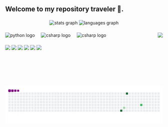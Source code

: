 <h2 align="left">Welcome to my repository traveler 🧭.</h2>

###

<div align="center">
  <img src="https://github-readme-stats.vercel.app/api?username=angelo-rossini&hide_title=false&hide_rank=false&show_icons=true&include_all_commits=true&count_private=true&disable_animations=false&theme=dracula&locale=en&hide_border=false" height="150" alt="stats graph"  />
  <img src="https://github-readme-stats.vercel.app/api/top-langs?username=angelo-rossini&locale=en&hide_title=false&layout=compact&card_width=320&langs_count=5&theme=dracula&hide_border=false" height="150" alt="languages graph"  />
</div>

###

<img align="right" height="150" src="https://cdn.discordapp.com/attachments/941854431685799986/1287190171636465770/hi.gif?ex=66f0a4c3&is=66ef5343&hm=ba8915b3d15b19ce2e55aa44d3ee7cf2fe6270937590cc6f34854436c72b2491&">

###

<div align="left">
  <img src="https://cdn.jsdelivr.net/gh/devicons/devicon/icons/python/python-original.svg" height="30" alt="python logo"  />
  <img width="12" />
  <img src="https://cdn.jsdelivr.net/gh/devicons/devicon@latest/icons/cplusplus/cplusplus-original.svg" height="30" alt="csharp logo"  />
  <img width="12" />
  <img src="https://cdn.jsdelivr.net/gh/devicons/devicon@latest/icons/go/go-original.svg" height="30" alt="csharp logo"  />
</div>

###

<div align="left">
  <a href="https://www.youtube.com/@thetraveler6391" target="_blank"><img src="https://img.shields.io/badge/YouTube-FF0000?style=for-the-badge&logo=youtube&logoColor=white" target="_blank"></a>
  <a href="https://www.instagram.com/deep_dreams_world/" target="_blank"><img src="https://img.shields.io/badge/-Instagram-%23E4405F?style=for-the-badge&logo=instagram&logoColor=white" target="_blank"></a>
 <a href="https://discord.gg/SwVMCuu6fg" target="_blank"><img src="https://img.shields.io/badge/Discord-7289DA?style=for-the-badge&logo=discord&logoColor=white" target="_blank"></a> 
  <a href = "mailto:angelorossini96@gmail.com"><img src="https://img.shields.io/badge/-Gmail-%23333?style=for-the-badge&logo=gmail&logoColor=white" target="_blank"></a>
  <a href="https://www.linkedin.com/in/angelo-rossini-0a5b36149/" target="_blank"><img src="https://img.shields.io/badge/-LinkedIn-%230077B5?style=for-the-badge&logo=linkedin&logoColor=white" target="_blank"></a> 
  <a href="http://lattes.cnpq.br/6204504271351695" target="_blank"><img src="https://img.shields.io/badge/-Curr%C3%ADculo%20Lattes-%230077B5?style=for-the-badge&logo=google-scholar&logoColor=white" target="_blank"> </a>
</div>

###

<br clear="both">

###

![snake gif](https://github.com/angelo-rossini/angelo-rossini/blob/output/github-contribution-grid-snake.gif)
